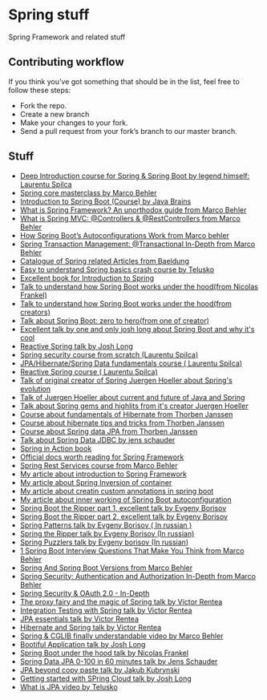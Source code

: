 # Spring stuff
Spring Framework and related stuff


## Contributing workflow
If you think you’ve got something that should be in the list, feel free to follow these steps:

- Fork the repo.
- Create a new branch
- Make your changes to your fork.
- Send a pull request from your fork’s branch to our master branch.

## Stuff
* [Deep Introduction course for Spring & Spring Boot by legend himself: Laurentu Spilca](https://www.youtube.com/watch?v=m-L-r862J-E&list=PLEocw3gLFc8WO_HvFzTWUj2fqa7Y8-yg5)
* [Spring core masterclass by Marco Behler](https://www.youtube.com/watch?v=rVxMCEyQfvk&list=PLz-qdc-PbYk6ikoEsdn4VZ4HUkKPVPMXp)
* [Introduction to Spring Boot (Course) by Java Brains](https://www.youtube.com/playlist?list=PLqq-6Pq4lTTbx8p2oCgcAQGQyqN8XeA1x)
* [What is Spring Framework? An unorthodox guide from Marco Behler](https://www.marcobehler.com/guides/spring-framework)
* [What is Spring MVC: @Controllers & @RestControllers from Marco Behler](https://www.marcobehler.com/guides/spring-mvc)
* [How Spring Boot’s Autoconfigurations Work from Marco behler](https://www.marcobehler.com/guides/spring-boot-autoconfiguration)
* [Spring Transaction Management: @Transactional In-Depth from Marco Behler](https://www.marcobehler.com/guides/spring-transaction-management-transactional-in-depth)
* [Catalogue of Spring related Articles from Baeldung](https://www.baeldung.com/spring-tutorial)
* [Easy to understand Spring basics crash course by Telusko](https://www.youtube.com/watch?v=If1Lw4pLLEo)
* [Excellent book for Introduction to Spring](https://www.manning.com/books/spring-start-here)
* [Talk to understand how Spring Boot works under the hood(from Nicolas Frankel)](https://www.youtube.com/watch?v=zSJFx0iyrq4)
* [Talk to understand how Spring Boot works under the hood(from creators)](https://www.youtube.com/watch?v=uof5h-j0IeE&t=1618s)
* [Talk about Spring Boot: zero to hero(from one of creator)](https://www.youtube.com/watch?v=aA4tfBGY6jY&t=2424s)
* [Excellent talk by one and only josh long about Spring Boot and why it's cool](https://www.youtube.com/watch?v=2Wnp6FdrTbI&t=1061s)
* [Reactive Spring talk by Josh Long](https://www.youtube.com/watch?v=1F10gr2pbvQ&t=51s)
* [Spring security course from scratch (Laurentu Spilca)](https://www.youtube.com/watch?v=Of4HFbsPKqk&list=PLEocw3gLFc8XRaRBZkhBEZ_R3tmvfkWZz)
* [JPA/Hibernate/Spring Data fundamentals course ( Laurentu Spilca)](https://www.youtube.com/watch?v=GVdBxlNfnio&list=PLEocw3gLFc8USLd90a_TicWGiMThDtpOJ)
* [Reactive Spring course ( Laurentu Spilca)](https://www.youtube.com/watch?v=1XaHqhAA5Sw&list=PLEocw3gLFc8W-w8QZbM8f955StBEiQjJk)
* [Talk of original creator of Spring Juergen Hoeller about Spring's evolution](https://www.youtube.com/watch?v=Tx6hBQQH3eI&t=316s)
* [Talk of Juergen Hoeller about current and future of Java and Spring](https://www.youtube.com/watch?v=onZJ8beVEtI)
* [Talk about Spring gems and highlits from it's creator Juergen Hoeller](https://www.youtube.com/watch?v=fBHVYWxCnmA)
* [Course about fundamentals of Hibernate from Thorben Janssen](https://www.youtube.com/watch?v=uVLujq7_35E&list=PL50BZOuKafAYFT_F4Yris5Vj2ApwzUfmR)
* [Course about hibernate tips and tricks from Thorben Janssen](https://www.youtube.com/watch?v=UNlxYLBVDMs&list=PL50BZOuKafAbXxVJiD9csunZfQOJ5X7hP)
* [Course about Spring data JPA from Thorben Janssen](https://www.youtube.com/watch?v=x67yiTHxn00&list=PL50BZOuKafAYqbYZ18lqVet_zA2MsZZcW)
* [Talk about Spring Data JDBC by jens schauder](https://www.youtube.com/watch?v=SJlKBkZ2yAU)
* [Spring in Action book](https://www.manning.com/books/spring-in-action-sixth-edition)
* [Official docs worth reading for Spring Framework](https://docs.spring.io/spring-framework/docs/current/reference/html/)
* [Spring Rest Services course from Marco Behler](https://www.youtube.com/watch?v=6lZMjDoLnFo&list=PLz-qdc-PbYk51zIBfxfkmCo71DaZSuHY5)
* [My article about introduction to Spring Framework](https://nikasakana.medium.com/introduction-to-spring-framework-7968fc19e130)
* [My article about Spring Inversion of container](https://nikasakana.medium.com/spring-ioc-container-and-dependency-injection-43ce58339376)
* [My article about creatin custom annotations in spring boot](https://nikasakana.medium.com/custom-annotation-processing-with-spring-boot-ed4a77f86f7b)
* [My article about inner working of Spring Boot autoconfiguration](https://nikasakana.medium.com/spring-boot-autoconfiguration-demistified-3ca9ec6a0362)
* [Spring Boot the Ripper part 1, excellent talk by Evgeny Borisov](https://www.youtube.com/watch?v=MM12bY8A544&t=30s)
* [Spring Boot the Ripper part 2, excellent talk by Evgeny Borisov](https://www.youtube.com/watch?v=6i17IBBa-I0&t=10s)
* [Spring Patterns talk by Evgeny Borisov ( In russian )](https://www.youtube.com/watch?v=zLFgvdHUlA0&t=1110s)
* [Spring the Ripper talk by Evgeny Borisov (In russian)](https://www.youtube.com/watch?v=6cPhxxo5TFs)
* [Spring Puzzlers talk by Evgeny borisov (In russian)](https://www.youtube.com/watch?v=ts082-iG_cM&t=107s)
* [1 Spring Boot Interview Questions That Make You Think from Marco Behler](https://www.marcobehler.com/guides/spring-boot-interview-questions)
* [Spring And Spring Boot Versions from Marco Behler](https://www.marcobehler.com/guides/spring-and-spring-boot-versions)
* [Spring Security: Authentication and Authorization In-Depth from Marco Behler](https://www.marcobehler.com/guides/spring-security)
* [Spring Security & OAuth 2.0 - In-Depth](https://www.marcobehler.com/guides/spring-security-oauth2)
* [The proxy fairy and the magic of Spring talk by Victor Rentea](https://www.youtube.com/watch?v=HbbvyZh3IZo&t=2004s)
* [Integration Testing with Spring talk by Victor Rentea](https://www.youtube.com/watch?v=V7zigoLLSj4)
* [JPA essentials talk by Victor Rentea](https://www.youtube.com/watch?v=r_E6W2d9x5w&list=PLggcOULvfLL_MfFS_O0MKQ5W_6oWWbIw5&index=14)
* [Hibernate and Spring talk by Victor Rentea](https://www.youtube.com/watch?v=_EBn8k02j6c&list=PLggcOULvfLL_MfFS_O0MKQ5W_6oWWbIw5&index=30)
* [Spring & CGLIB finally understandable video by Marco Behler](https://www.youtube.com/watch?v=hskHMSlvm6U)
* [Bootiful Application talk by Josh Long](https://www.youtube.com/watch?v=9Di_mwsL6zI&list=LL&index=255&t=1139s)
* [Spring Boot under the hood talk by Nicolas Frankel](https://www.youtube.com/watch?v=uFWIcMFcKhE&list=LL&index=254)
* [Spring Data JPA 0-100 in 60 minutes talk by Jens Schauder](https://www.youtube.com/watch?v=Zyqpo8gxSO0&list=LL&index=261&t=1148s)
* [JPA beyond copy paste talk by Jakub Kubrynski](https://www.youtube.com/watch?v=EZwpOLCfuq4&list=LL&index=260&t=1047s)
* [Getting started with SPring Cloud talk by Josh Long](https://www.youtube.com/watch?v=SFDYdslOvu8&list=LL&index=356&t=3s)
* [What is JPA video by Telusko](https://www.youtube.com/watch?v=otinfgwkMbY&list=LL&index=423)
